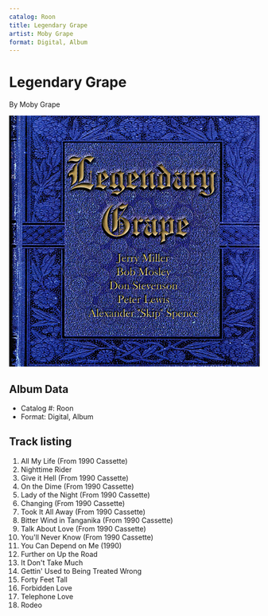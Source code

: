 ```yaml
---
catalog: Roon
title: Legendary Grape
artist: Moby Grape
format: Digital, Album
---
```


# Legendary Grape

By Moby Grape

![](../../assets/albumcovers/Moby_Grape-Legendary_Grape.png)

## Album Data

- Catalog #: Roon
- Format: Digital, Album


## Track listing


1. All My Life (From 1990 Cassette)
2. Nighttime Rider
3. Give it Hell (From 1990 Cassette)
4. On the Dime (From 1990 Cassette)
5. Lady of the Night (From 1990 Cassette)
6. Changing (From 1990 Cassette)
7. Took It All Away (From 1990 Cassette)
8. Bitter Wind in Tanganika (From 1990 Cassette)
9. Talk About Love (From 1990 Cassette)
10. You'll Never Know (From 1990 Cassette)
11. You Can Depend on Me (1990)
12. Further on Up the Road
13. It Don't Take Much
14. Gettin' Used to Being Treated Wrong
15. Forty Feet Tall
16. Forbidden Love
17. Telephone Love
18. Rodeo

